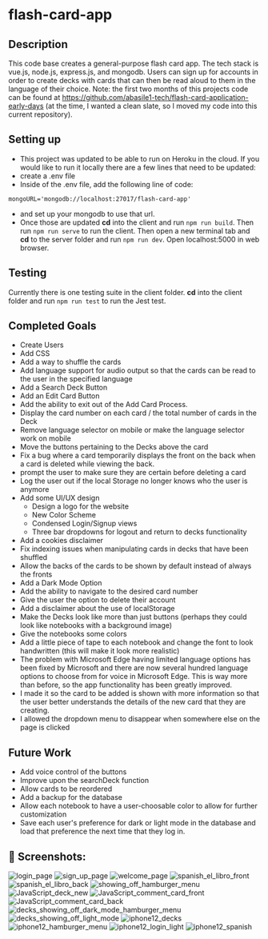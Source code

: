# flash-card-app

## Description  
This code base creates a general-purpose flash card app. The tech stack is vue.js, node.js, express.js, and mongodb. Users can sign up for accounts in order to create decks with cards that can then be read aloud to them in the language of their choice. Note: the first two months of this projects code can be found at https://github.com/abasile1-tech/flash-card-application-early-days (at the time, I wanted a clean slate, so I moved my code into this current repository).

## Setting up  
 - This project was updated to be able to run on Heroku in the cloud. If you would like to run it locally there are a few lines that need to be updated:  
 - create a .env file 
 - Inside of the .env file, add the following line of code:
 ```
mongoURL='mongodb://localhost:27017/flash-card-app'
 ```
 - and set up your mongodb to use that url.
 - Once those are updated **cd** into the client and run `npm run build`. Then run `npm run serve` to run the client. Then open a new terminal tab and **cd** to the server folder and run `npm run dev`. Open localhost:5000 in web browser.

## Testing  
Currently there is one testing suite in the client folder. **cd** into the client folder and run `npm run test` to run the Jest test.

## Completed Goals
 - Create Users  
 - Add CSS  
 - Add a way to shuffle the cards 
 - Add language support for audio output so that the cards can be read to the user in the specified language
 - Add a Search Deck Button
 - Add an Edit Card Button
 - Add the ability to exit out of the Add Card Process.
 - Display the card number on each card / the total number of cards in the Deck
 - Remove language selector on mobile or make the language selector work on mobile
 - Move the buttons pertaining to the Decks above the card 
 - Fix a bug where a card temporarily displays the front on the back when a card is deleted while viewing the back.
 - prompt the user to make sure they are certain before deleting a card
 - Log the user out if the local Storage no longer knows who the user is anymore
 - Add some UI/UX design
   - Design a logo for the website
   - New Color Scheme
   - Condensed Login/Signup views
   - Three bar dropdowns for logout and return to decks functionality
 - Add a cookies disclaimer
 - Fix indexing issues when manipulating cards in decks that have been shuffled
 - Allow the backs of the cards to be shown by default instead of always the fronts
 - Add a Dark Mode Option
 - Add the ability to navigate to the desired card number
 - Give the user the option to delete their account
 - Add a disclaimer about the use of localStorage
 - Make the Decks look like more than just buttons (perhaps they could look like notebooks with a background image)
 - Give the notebooks some colors
 - Add a little piece of tape to each notebook and change the font to look handwritten (this will make it look more realistic)
 - The problem with Microsoft Edge having limited language options has been fixed by Microsoft and there are now several hundred language options to choose from for voice in Microsoft Edge. This is way more than before, so the app functionality has been greatly improved.
 - I made it so the card to be added is shown with more information so that the user better understands the details of the new card that they are creating.
 - I allowed the dropdown menu to disappear when somewhere else on the page is clicked

## Future Work    
 - Add voice control of the buttons
 - Improve upon the searchDeck function
 - Allow cards to be reordered
 - Add a backup for the database
 - Allow each notebook to have a user-choosable color to allow for further customization
 - Save each user's preference for dark or light mode in the database and load that preference the next time that they log in.

## :camera_flash: Screenshots:
![login_page](https://github.com/abasile1-tech/flash-card-application/blob/main/screenshots/login_page.PNG?raw=true)
![sign_up_page](https://github.com/abasile1-tech/flash-card-application/blob/main/screenshots/sign_up_page.PNG?raw=true)
![welcome_page](https://github.com/abasile1-tech/flash-card-application/blob/main/screenshots/welcome_page.PNG?raw=true)
![spanish_el_libro_front](https://github.com/abasile1-tech/flash-card-application/blob/main/screenshots/spanish_el_libro_front.PNG?raw=true)
![spanish_el_libro_back](https://github.com/abasile1-tech/flash-card-application/blob/main/screenshots/spanish_el_libro_back.PNG?raw=true)
![showing_off_hamburger_menu](https://github.com/abasile1-tech/flash-card-application/blob/main/screenshots/showing_off_hamburger_menu.PNG?raw=true)
![JavaScript_deck_new](https://github.com/abasile1-tech/flash-card-application/blob/main/screenshots/JavaScript_deck_new.PNG?raw=true)
![JavaScript_comment_card_front](https://github.com/abasile1-tech/flash-card-application/blob/main/screenshots/JavaScript_comment_card_front.PNG?raw=true)
![JavaScript_comment_card_back](https://github.com/abasile1-tech/flash-card-application/blob/main/screenshots/JavaScript_comment_card_back.PNG?raw=true)
![decks_showing_off_dark_mode_hamburger_menu](https://github.com/abasile1-tech/flash-card-application/blob/main/screenshots/decks_showing_off_dark_mode_hamburger_menu.PNG?raw=true)
![decks_showing_off_light_mode](https://github.com/abasile1-tech/flash-card-application/blob/main/screenshots/decks_showing_off_light_mode.PNG?raw=true)
![iphone12_decks](https://github.com/abasile1-tech/flash-card-application/blob/main/screenshots/iphone12_decks.PNG?raw=true)
![iphone12_hamburger_menu](https://github.com/abasile1-tech/flash-card-application/blob/main/screenshots/iphone12_hamburger_menu.PNG?raw=true)
![iphone12_login_light](https://github.com/abasile1-tech/flash-card-application/blob/main/screenshots/iphone12_login_light.PNG?raw=true)
![iphone12_spanish](https://github.com/abasile1-tech/flash-card-application/blob/main/screenshots/iphone12_spanish.PNG?raw=true)
 
